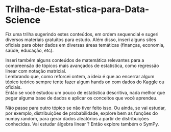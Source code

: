 # Trilha-de-Estat-stica-para-Data-Science

Fiz uma trilha sugerindo estes conteúdos, em ordem sequencial e sugeri diversos materiais gratuitos para estudo. Além disso, inseri alguns sites oficiais para obter dados em diversas áreas temáticas (finanças, economia, saúde, educação, etc).  <br>

Inseri também alguns conteúdos de matemática relevantes para a compreensão de tópicos mais avançados de estatística, como regressão linear com notação matricial.  
Lembrando que, como reforcei ontem, a ideia é que ao encerrar algum tópico teórico sempre tente fazer algum hands on com dados do Kaggle ou oficiais.  
Então se você estudou um pouco de estatística descritiva, nada melhor que pegar alguma base de dados e aplicar os conceitos que você aprendeu. <br>

Não passe para outro tópico se não tiver feito isso.  Ou ainda, se vai estudar, por exemplo, distribuições de probabilidade, explore bem as funções do numpy.random, para gerar dados aleatórios a partir de distribuições conhecidas. Vai estudar álgebra linear ? Então explore também o SymPy.
